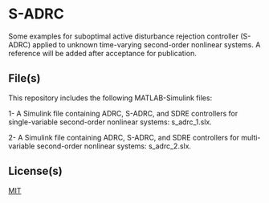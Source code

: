 # S-ADRC

Some examples for suboptimal active disturbance rejection controller (S-ADRC) applied to unknown time-varying second-order nonlinear systems. A reference will be added after acceptance for publication. 

## File(s)

This repository includes the following MATLAB-Simulink files: 

1- A Simulink file containing ADRC, S-ADRC, and SDRE controllers for single-variable second-order nonlinear systems: s_adrc_1.slx.

2- A Simulink file containing ADRC, S-ADRC, and SDRE controllers for multi-variable second-order nonlinear systems: s_adrc_2.slx.


## License(s)

[MIT](https://choosealicense.com/licenses/mit/)
